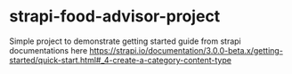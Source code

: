 # strapi-food-advisor-project
Simple project to demonstrate getting started guide from strapi documentations here https://strapi.io/documentation/3.0.0-beta.x/getting-started/quick-start.html#_4-create-a-category-content-type
